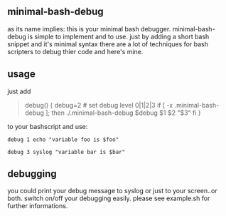 minimal-bash-debug
------------------

as its name implies: this is your minimal bash debugger. 
minimal-bash-debug is simple to implement and to use. 
just by adding a short bash snippet and it's minimal syntax
there are a lot of techniques for bash scripters to debug thier code and here's mine. 

usage
-----

just add 

> debug() {
>    debug=2 # set debug level 0|1|2|3
>    if [ -x .minimal-bash-debug ]; then
>        ./.minimal-bash-debug $debug $1 $2 "$3"
>    fi
>}

to your bashscript and use:

`debug 1 echo "variable foo is $foo"`

`debug 3 syslog "variable bar is $bar"`

debugging
---------

you could print your debug message to syslog or just to your screen..or both.
switch on/off your debugging easily. please see example.sh for further informations.

